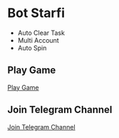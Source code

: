 ﻿# Bot Starfi
- Auto Clear Task
- Multi Account
- Auto Spin

## Play Game
[Play Game](https://t.me/starsfibot/starsfi?startapp=1580490871)

## Join Telegram Channel
[Join Telegram Channel](https://t.me/dasarpemulung)
